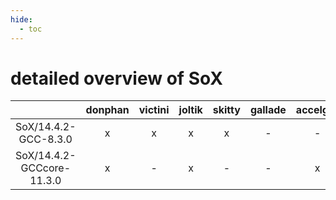 ```yaml
---
hide:
  - toc
---
```


detailed overview of SoX
========================

| |donphan|victini|joltik|skitty|gallade|accelgor|swalot|doduo|
| :---: | :---: | :---: | :---: | :---: | :---: | :---: | :---: | :---: |
|SoX/14.4.2-GCC-8.3.0|x|x|x|x|-|-|-|x|
|SoX/14.4.2-GCCcore-11.3.0|x|-|x|-|-|x|-|-|
